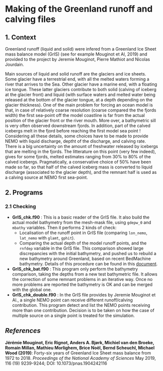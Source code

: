 # Making of the Greenland runoff and calving files
## 1. Context
Greenland runoff (liquid and solid) were infered from a Greenland Ice Sheet mass balance model (GrIS)
(see for example Mouginot et Al, 2019) and provided to the project by Jeremie Mouginot, Pierre Mathiot and Nicolas Jourdain. 

Main sources of liquid and solid runoff are the glaciers and ice sheets. Some glacier have  a terrestrial end, 
with all the melted waters forming a river that arrives to the Sea. Other glacier have a marine end, with a 
floating ice tongue.  These latter glaciers contribute to both solid (calving of iceberg at the glacier front) 
and liquid (with surface waters and melted water being released  at the bottom of the glacier tongue, at a depth 
depending on the glacier thickness). One of the main problem for forcing an ocean model is that, in case of 
relatively coarse resolution (coarse compared the the fjords width) the first sea-point off the model coastline 
is far from the actual position of the glacier front or the river mouth. More over, a bathymetric sill is very often 
observed downstream fjords. In addition, part of the calved icebergs melt in the fjord before reaching the first 
model sea point !  Considering all these details, some choices have to be made to provide NEMO with liquid discharge, 
deptht of the discharge, and calving rate.  There is a big uncertainty on the amount of freshwater released by 
icebergs that are melting in the fjords.  The litterature on this point (very few indeed), gives for some fjords, 
melted estimates ranging from 30% to 80%  of the calved icebergs. Pragmatically, a conservative choice of 50% have been 
made so far, so that half of the calved iceberg mass is converted to liquid discharge (associated to the glacier 
depth), and the remnant half is used as a calving source at NEMO first sea-point.

## 2. Programs
### 2.1 Checking
  * **GrIS_chk.f90** : This is a basic reader of the GrIS file. It also build the actual model bathymetry from the mesh-mask file, using `gdepw_0` and `mbathy` variables. Then it performs 2 kinds of check:
    * Localisation of the runoff point in GrIS file (comparing `lon_nemo`, `lat_nemo` with `glamt`, `gphit`).
    * Comparing the actual depth of the model runoff points, and the `rnfdep` variable in the GrIS file. This comparison showed large discrepancies with the initial bathymetry, and pushed us to rebuild a new bathymetry around Greenland, based on recent BedMachine bathymetry. Details of this procedure can be found in this [document](../GREENLAND-BATHY/README.md).
  * **GrIS_chk_bat.f90** : This program only perform the bathymetry comparison, taking the depths from a new test bathymetric file. It allows the correction of some remnant problems in an
iterative way.  Once no more problems are reported the bathymetry is OK and can be merged with the global one.
  * **GrIS_chk_double.f90** : In the GrIS file provides by Jeremie Mouginot et Al., a single NEMO point can receive different runoff/calving contribution. This program detect and list the NEMO points receiving more than one contribution. Decision is to be taken on how the case of multiple source on a single point is treated for the simulation.

## *References*
**Jérémie Mouginot, Eric Rignot, Anders A. Bjørk, Michiel van den Broeke, Romain Millan, Mathieu Morlighem, Brice Noël, Bernd Scheuchl, Michael Wood (2019)**:
Forty-six years of Greenland Ice Sheet mass balance from 1972 to 2018. *Proceedings of the National Academy of Sciences* May 2019, 116 (19) 9239-9244; DOI: 10.1073/pnas.1904242116

